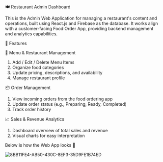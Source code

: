 🍽️ Restaurant Admin Dashboard

This is the Admin Web Application for managing a restaurant's content and operations, built using React.js and Firebase as the database. It works align with a customer-facing Food Order App, providing backend management and analytics capabilities.

🔧 Features

🧾 Menu & Restaurant Management
1. Add / Edit / Delete Menu Items
2. Organize food categories
3. Update pricing, descriptions, and availability
4. Manage restaurant profile


📦 Order Management
1. View incoming orders from the food ordering app
2. Update order status (e.g., Preparing, Ready, Completed)
3. Track order history


📈 Sales & Revenue Analytics
1. Dashboard overview of total sales and revenue
2. Visual charts for easy interpretation

Below is how the Web App looks 🍲

![8BB11FE4-AB50-430C-8EF3-35D9FE1B74ED](https://github.com/user-attachments/assets/f95ccb16-8274-466a-8298-c1e7f5d86221)
